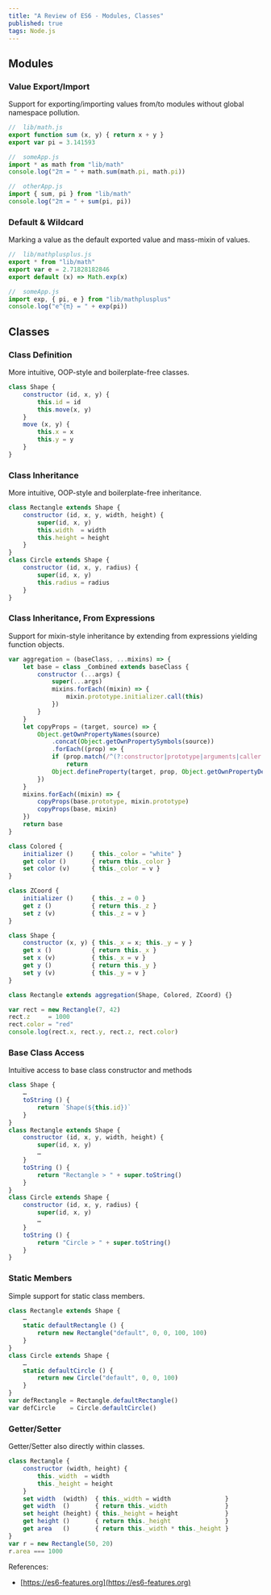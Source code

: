 ```yaml
---
title: "A Review of ES6 - Modules, Classes"
published: true
tags: Node.js
---
```


## Modules

### Value Export/Import

Support for exporting/importing values from/to modules without global namespace pollution.

```javascript
//  lib/math.js
export function sum (x, y) { return x + y }
export var pi = 3.141593

//  someApp.js
import * as math from "lib/math"
console.log("2π = " + math.sum(math.pi, math.pi))

//  otherApp.js
import { sum, pi } from "lib/math"
console.log("2π = " + sum(pi, pi))
```

### Default & Wildcard

Marking a value as the default exported value and mass-mixin of values.

```javascript
//  lib/mathplusplus.js
export * from "lib/math"
export var e = 2.71828182846
export default (x) => Math.exp(x)

//  someApp.js
import exp, { pi, e } from "lib/mathplusplus"
console.log("e^{π} = " + exp(pi))
```

## Classes

### Class Definition

More intuitive, OOP-style and boilerplate-free classes.

```javascript
class Shape {
    constructor (id, x, y) {
        this.id = id
        this.move(x, y)
    }
    move (x, y) {
        this.x = x
        this.y = y
    }
}
```

### Class Inheritance

More intuitive, OOP-style and boilerplate-free inheritance.

```javascript
class Rectangle extends Shape {
    constructor (id, x, y, width, height) {
        super(id, x, y)
        this.width  = width
        this.height = height
    }
}
class Circle extends Shape {
    constructor (id, x, y, radius) {
        super(id, x, y)
        this.radius = radius
    }
}
```

### Class Inheritance, From Expressions

Support for mixin-style inheritance by extending from expressions yielding function
objects.

```javascript
var aggregation = (baseClass, ...mixins) => {
    let base = class _Combined extends baseClass {
        constructor (...args) {
            super(...args)
            mixins.forEach((mixin) => {
                mixin.prototype.initializer.call(this)
            })
        }
    }
    let copyProps = (target, source) => {
        Object.getOwnPropertyNames(source)
            .concat(Object.getOwnPropertySymbols(source))
            .forEach((prop) => {
            if (prop.match(/^(?:constructor|prototype|arguments|caller|name|bind|call|apply|toString|length)$/))
                return
            Object.defineProperty(target, prop, Object.getOwnPropertyDescriptor(source, prop))
        })
    }
    mixins.forEach((mixin) => {
        copyProps(base.prototype, mixin.prototype)
        copyProps(base, mixin)
    })
    return base
}

class Colored {
    initializer ()     { this._color = "white" }
    get color ()       { return this._color }
    set color (v)      { this._color = v }
}

class ZCoord {
    initializer ()     { this._z = 0 }
    get z ()           { return this._z }
    set z (v)          { this._z = v }
}

class Shape {
    constructor (x, y) { this._x = x; this._y = y }
    get x ()           { return this._x }
    set x (v)          { this._x = v }
    get y ()           { return this._y }
    set y (v)          { this._y = v }
}

class Rectangle extends aggregation(Shape, Colored, ZCoord) {}

var rect = new Rectangle(7, 42)
rect.z     = 1000
rect.color = "red"
console.log(rect.x, rect.y, rect.z, rect.color)
```

### Base Class Access

Intuitive access to base class constructor and methods

```javascript
class Shape {
    …
    toString () {
        return `Shape(${this.id})`
    }
}
class Rectangle extends Shape {
    constructor (id, x, y, width, height) {
        super(id, x, y)
        …
    }
    toString () {
        return "Rectangle > " + super.toString()
    }
}
class Circle extends Shape {
    constructor (id, x, y, radius) {
        super(id, x, y)
        …
    }
    toString () {
        return "Circle > " + super.toString()
    }
}
```

### Static Members

Simple support for static class members.

```javascript
class Rectangle extends Shape {
    …
    static defaultRectangle () {
        return new Rectangle("default", 0, 0, 100, 100)
    }
}
class Circle extends Shape {
    …
    static defaultCircle () {
        return new Circle("default", 0, 0, 100)
    }
}
var defRectangle = Rectangle.defaultRectangle()
var defCircle    = Circle.defaultCircle()
```

### Getter/Setter

Getter/Setter also directly within classes.

```javascript
class Rectangle {
    constructor (width, height) {
        this._width  = width
        this._height = height
    }
    set width  (width)  { this._width = width               }
    get width  ()       { return this._width                }
    set height (height) { this._height = height             }
    get height ()       { return this._height               }
    get area   ()       { return this._width * this._height }
}
var r = new Rectangle(50, 20)
r.area === 1000
```

References:

- [https://es6-features.org](https://es6-features.org)
